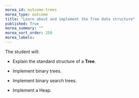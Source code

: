 ```yaml
---
morea_id: outcome-trees
morea_type: outcome
title: "Learn about and implement the Tree data structure"
published: True
morea_summary: ""
morea_sort_order: 250
morea_labels: 
---
```


The student will:

* Explain the standard structure of a **Tree**.

* Implement binary trees.

* Implement binary search trees.

* Implement a Heap.


